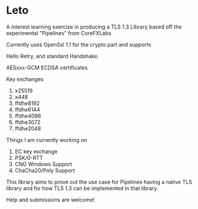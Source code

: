 # Leto
A interest learning exercise in producing a TLS 1.3 Library based off the experimental "Pipelines" from CoreFXLabs

Currently uses OpenSsl 1.1 for the crypto part and supports

Hello Retry, and standard Handshake. 

AESxxx-GCM
ECDSA certificates

Key exchanges
1. x25519
2. x448
3. ffdhe8192
4. ffdhe6144
5. ffdhe4096
6. ffdhe3072
7. ffdhe2048

Things I am currently working on

1. EC key exchange
2. PSK/0-RTT
3. CNG Windows Support
4. ChaCha20/Poly Support

This library aims to prove out the use case for Pipelines having a native TLS library and for how TLS 1.3 can be implemented in that library.

Help and submissions are welcome!
